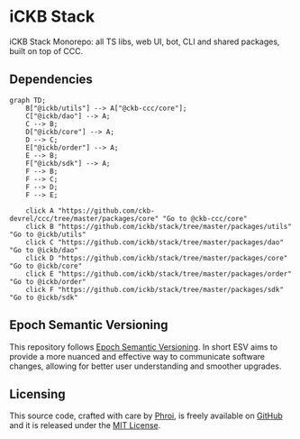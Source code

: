 # iCKB Stack

iCKB Stack Monorepo: all TS libs, web UI, bot, CLI and shared packages, built on top of CCC.

## Dependencies

```mermaid
graph TD;
    B["@ickb/utils"] --> A["@ckb-ccc/core"];
    C["@ickb/dao"] --> A;
    C --> B;
    D["@ickb/core"] --> A;
    D --> C;
    E["@ickb/order"] --> A;
    E --> B;
    F["@ickb/sdk"] --> A;
    F --> B;
    F --> C;
    F --> D;
    F --> E;

    click A "https://github.com/ckb-devrel/ccc/tree/master/packages/core" "Go to @ckb-ccc/core"
    click B "https://github.com/ickb/stack/tree/master/packages/utils" "Go to @ickb/utils"
    click C "https://github.com/ickb/stack/tree/master/packages/dao" "Go to @ickb/dao"
    click D "https://github.com/ickb/stack/tree/master/packages/core" "Go to @ickb/core"
    click E "https://github.com/ickb/stack/tree/master/packages/order" "Go to @ickb/order"
    click F "https://github.com/ickb/stack/tree/master/packages/sdk" "Go to @ickb/sdk"
```

## Epoch Semantic Versioning

This repository follows [Epoch Semantic Versioning](https://antfu.me/posts/epoch-semver). In short ESV aims to provide a more nuanced and effective way to communicate software changes, allowing for better user understanding and smoother upgrades.

## Licensing

This source code, crafted with care by [Phroi](https://phroi.com/), is freely available on [GitHub](https://github.com/ickb/stack/) and it is released under the [MIT License](./LICENSE).
